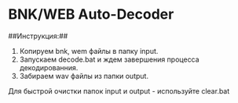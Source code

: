 BNK/WEB Auto-Decoder
====================

##Инструкция:##

1. Копируем bnk, wem файлы в папку input.
2. Запускаем decode.bat и ждем завершения процесса декодированния.
3. Забираем wav файлы из папки output.

Для быстрой очистки папок input и output - используйте clear.bat